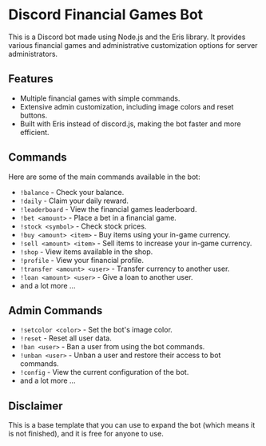 # Discord Financial Games Bot

This is a Discord bot made using Node.js and the Eris library. It provides various financial games and administrative customization options for server administrators.

## Features

- Multiple financial games with simple commands.
- Extensive admin customization, including image colors and reset buttons.
- Built with Eris instead of discord.js, making the bot faster and more efficient.

## Commands

Here are some of the main commands available in the bot:

- `!balance` - Check your balance.
- `!daily` - Claim your daily reward.
- `!leaderboard` - View the financial games leaderboard.
- `!bet <amount>` - Place a bet in a financial game.
- `!stock <symbol>` - Check stock prices.
- `!buy <amount> <item>` - Buy items using your in-game currency.
- `!sell <amount> <item>` - Sell items to increase your in-game currency.
- `!shop` - View items available in the shop.
- `!profile` - View your financial profile.
- `!transfer <amount> <user>` - Transfer currency to another user.
- `!loan <amount> <user>` - Give a loan to another user.
- and a lot more ...

## Admin Commands

- `!setcolor <color>` - Set the bot's image color.
- `!reset` - Reset all user data.
- `!ban <user>` - Ban a user from using the bot commands.
- `!unban <user>` - Unban a user and restore their access to bot commands.
- `!config` - View the current configuration of the bot.
- and a lot more ...

## Disclaimer
This is a base template that you can use to expand the bot (which means it is not finished), and it is free for anyone to use.
